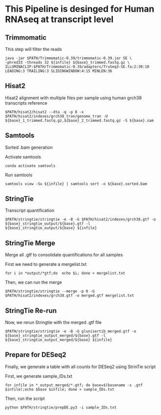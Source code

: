 # This Pipeline is desinged for Human RNAseq at transcript level

## Trimmomatic
This step will filter the reads

```
java -jar $PATH/Trimmomatic-0.39/trimmomatic-0.39.jar SE \
-phred33 -threads 32 ${infile} ${base}_trimmed.fastq.gz \
ILLUMINACLIP:$PATH/Trimmomatic-0.39/adapters/TruSeq3-SE.fa:2:30:10 LEADING:3 TRAILING:3 SLIDINGWINDOW:4:15 MINLEN:36
```

## Hisat2
Hisat2 alignment with multiple files per sample using human grch38 transcripts reference 
 ```
$PATH/hisat2/hisat2 --dta -q -p 8 -x $PATH/hisat2/indexes/grch38_tran/genome_tran -U ${base}_1_trimmed.fastq.gz,${base}_2_trimmed.fastq.gz -S ${base}.sam
```

## Samtools
Sorted .bam generation

Activate samtools
```
conda activate samtools
```

Run samtools

```
samtools view -Su ${infile} | samtools sort -o ${base}.sorted.bam
```

## StringTie

Transcript quantification

```
$PATH/stringtie/stringtie -e -B -G $PATH/hisat2/indexes/grch38.gtf -o ${base}_stringtie_output/${base}.gtf -l ${base}_stringtie_output/${base} ${infile}
```

## StringTie Merge

Merge all .gtf to consolidate quantifications for all samples

First we need to generate a mergelist.txt

```
for i in *output/*gtf;do  echo $i; done > mergelist.txt
```

Then, we can run the merge

```
$PATH/stringtie/stringtie --merge -p 8 -G $PATH/hisat2/indexes/grch38.gtf -o merged.gtf mergelist.txt
```

## StringTie Re-run

Now, we rerun Stringtie with the merged .gtf file

```
$PATH/stringtie/stringtie -e -B -G glunisertib_merged.gtf -o ${base}_stringtie_output_merged/${base}.gtf -l ${base}_stringtie_output_merged/${base} ${infile}
```

## Prepare for DESeq2

Finally, we generate a table with all counts for DESeq2 using StrinTie script

First, we generate sample_IDs.txt
```
for infile in *_output_merged/*.gtf; do base=$(basename -s .gtf $infile);echo $base $infile; done > sample_IDs.txt
```

Then, run the script

```
python $PATH/stringtie/prepDE.py3 -i sample_IDs.txt
```
